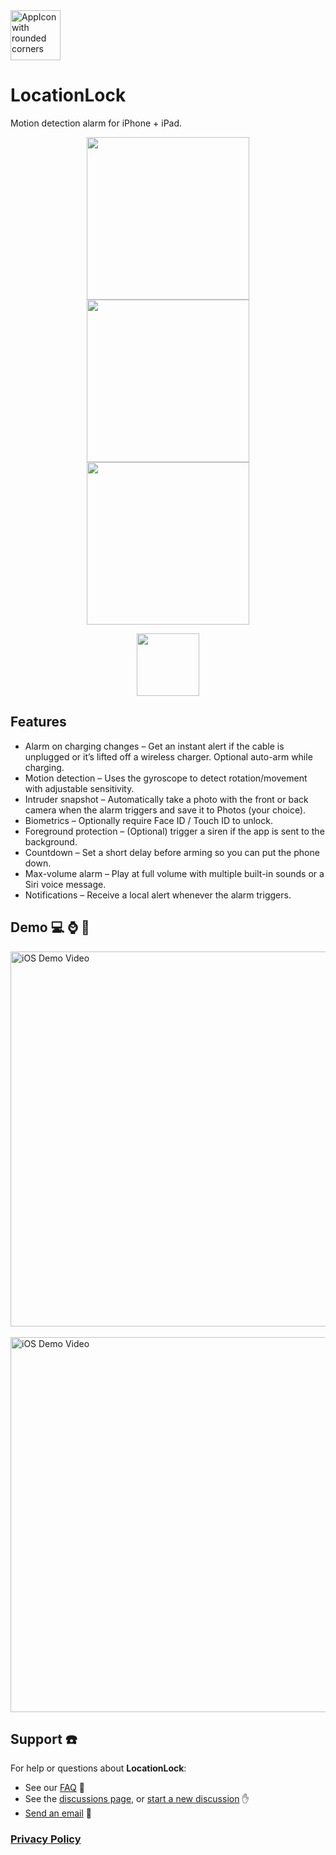 <img width="80" alt="AppIcon with rounded corners" src="https://github.com/user-attachments/assets/6d38a1cb-20d5-45a3-9b5d-677ef3446167" />

# LocationLock

Motion detection alarm for iPhone + iPad.  

<p align="center">
  <img src="https://github.com/user-attachments/assets/033d8173-47c0-4cea-bf25-3057a64ef908" width="260"/>
  <img src="https://github.com/user-attachments/assets/9d555e19-0cea-468b-a069-457937bdb267" width="260"/>
  <img src="https://github.com/user-attachments/assets/935e3390-70c6-47a0-b622-8bd0fd3cf762" width="260"/>
  <br/>
</p>

<p align="center">
   <a href="https://apps.apple.com/us/app/locationlock-detect-protect/id6748995958?platform=iphone">
      <img height="100" src="https://github.com/user-attachments/assets/e8c9999a-7438-4fd9-b8ba-e61c31e392f0" />
   </a>
</p>

## Features

- Alarm on charging changes – Get an instant alert if the cable is unplugged or it’s lifted off a wireless charger. Optional auto-arm while charging.
- Motion detection – Uses the gyroscope to detect rotation/movement with adjustable sensitivity.
- Intruder snapshot – Automatically take a photo with the front or back camera when the alarm triggers and save it to Photos (your choice).
- Biometrics – Optionally require Face ID / Touch ID to unlock.
- Foreground protection – (Optional) trigger a siren if the app is sent to the background.
- Countdown – Set a short delay before arming so you can put the phone down.
- Max-volume alarm – Play at full volume with multiple built-in sounds or a Siri voice message.
- Notifications – Receive a local alert whenever the alarm triggers.

## Demo  💻 ⌚️ 👀

<p>
  <a href="https://www.youtube.com/shorts/DSdw_-l8kuc">
    <img src="https://github.com/user-attachments/assets/c50f9634-033d-4c2c-a278-2c2972351b87" alt="iOS Demo Video" height=600 />
  </a>
  &nbsp;&nbsp;&nbsp;&nbsp;
  <a href="https://www.youtube.com/shorts/gM4ih2oXbB8">
    <img src="https://github.com/user-attachments/assets/4a1c50d5-893f-46b7-b8d5-8e9bed4a849f" alt="iOS Demo Video" height=600 />
  </a>
</p>

## Support ☎️

For help or questions about **LocationLock**:
- See our [FAQ](https://github.com/superturboryan/LocationLock/discussions/1) 💬
- See the [discussions page](https://github.com/superturboryan/LocationLock/discussions), or [start a new discussion](https://github.com/superturboryan/LocationLock/discussions/new/choose) ✋
- [Send an email](mailto:watchcloud.app@gmail.com) 💌

### [Privacy Policy](https://github.com/superturboryan/LocationLock/blob/main/PRIVACY.md)
